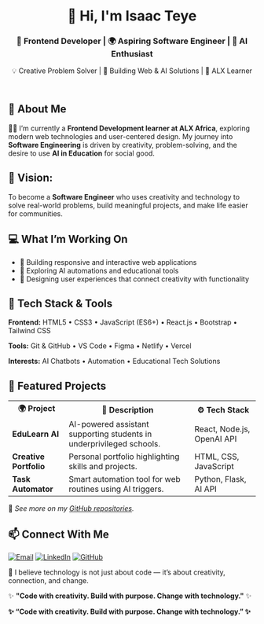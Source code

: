 

  <header>
    <h1>👋 Hi, I'm <span class="highlight">Isaac Teye </span></h1>
    <h3>🚀 Frontend Developer | 🌍 Aspiring Software Engineer | 🤖 AI Enthusiast</h3>
    <p class="typing">💡 Creative Problem Solver | 🎯 Building Web & AI Solutions | 🌱 ALX Learner</p>
  </header>

  <section>
    <h2>🧭 About Me</h2>
    <p>👨‍💻 I’m currently a <strong>Frontend Development learner at ALX Africa</strong>, exploring modern web technologies and user-centered design. My journey into <strong>Software Engineering</strong> is driven by creativity, problem-solving, and the desire to use <strong>AI in Education</strong> for social good.</p>
    <h2>🎯 <strong>Vision:</strong> </h2>
      <p>To become a <strong>Software Engineer</strong> who uses creativity and technology to solve real-world problems, build meaningful projects, and make life easier for communities.</p>

  <section>
    <h2>💻 What I’m Working On</h2>
    <ul>
      <li>🚧 Building responsive and interactive web applications</li>
      <li>🤖 Exploring AI automations and educational tools</li>
      <li>🧩 Designing user experiences that connect creativity with functionality</li>
    </ul>
  </section>

  <section>
    <h2>🧠 Tech Stack & Tools</h2>
    <p><strong>Frontend:</strong> HTML5 • CSS3 • JavaScript (ES6+) • React.js • Bootstrap • Tailwind CSS</p>
    <p><strong>Tools:</strong> Git & GitHub • VS Code • Figma • Netlify • Vercel</p>
    <p><strong>Interests:</strong> AI Chatbots • Automation • Educational Tech Solutions</p>
  </section>

  <section>
    <h2>🌟 Featured Projects</h2>
    <table>
      <tr>
        <th>🌍 Project</th>
        <th>🧾 Description</th>
        <th>⚙️ Tech Stack</th>
      </tr>
      <tr>
        <td><strong>EduLearn AI</strong></td>
        <td>AI-powered assistant supporting students in underprivileged schools.</td>
        <td>React, Node.js, OpenAI API</td>
      </tr>
      <tr>
        <td><strong>Creative Portfolio</strong></td>
        <td>Personal portfolio highlighting skills and projects.</td>
        <td>HTML, CSS, JavaScript</td>
      </tr>
      <tr>
        <td><strong>Task Automator</strong></td>
        <td>Smart automation tool for web routines using AI triggers.</td>
        <td>Python, Flask, AI API</td>
      </tr>
    </table>
    <p>🔗 <em>See more on my <a href="https://github.com/Ikeconz?tab=repositories" class="highlight">GitHub repositories</a>.</em></p>
  </section>

  <section>
    <h2>📫 Connect With Me</h2>
    <div class="social-icons">
      <a href="mailto:teyeisaacnomo10@gmail.com"><img src="https://img.shields.io/badge/Email-%23D14836.svg?style=for-the-badge&logo=gmail&logoColor=white" alt="Email" /></a>
      <a href="https://linkedin.com/in/teye-isaac-9aab8334a/"><img src="https://img.shields.io/badge/LinkedIn-%230A66C2.svg?style=for-the-badge&logo=linkedin&logoColor=white" alt="LinkedIn" /></a>
      <a href="https://github.com/Ikeconz"><img src="https://img.shields.io/badge/GitHub-%23181717.svg?style=for-the-badge&logo=github&logoColor=white" alt="GitHub" /></a>
    </div>
  </section>

  <footer>
    <p>💬 I believe technology is not just about code — it’s about creativity, connection, and change.</p>
    <p>✨ <strong>"Code with creativity. Build with purpose. Change with technology."</strong> ✨</p>
  </footer>

</body>
</html>
  <b>✨ “Code with creativity. Build with purpose. Change with technology.” ✨</b>
</p>
